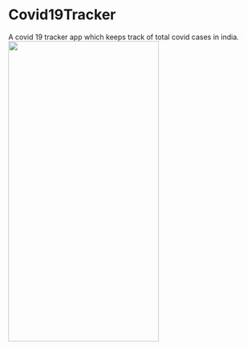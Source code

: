 # Covid19Tracker
 A covid 19 tracker app which keeps track of total covid cases in india.
<img src="https://user-images.githubusercontent.com/87975609/127471328-cb904423-109d-43ba-b504-49e0960c68fb.jpeg" width="300" height="600">
